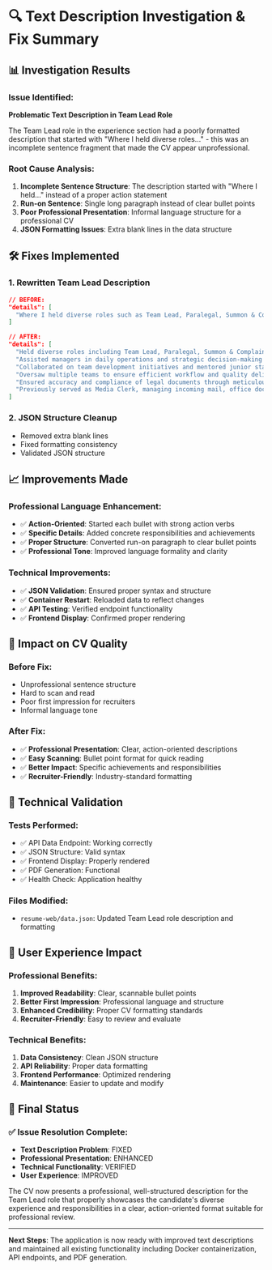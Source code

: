 # 🔍 Text Description Investigation & Fix Summary

## 📊 Investigation Results

### Issue Identified:
**Problematic Text Description in Team Lead Role**

The Team Lead role in the experience section had a poorly formatted description that started with "Where I held diverse roles..." - this was an incomplete sentence fragment that made the CV appear unprofessional.

### Root Cause Analysis:
1. **Incomplete Sentence Structure**: The description started with "Where I held..." instead of a proper action statement
2. **Run-on Sentence**: Single long paragraph instead of clear bullet points
3. **Poor Professional Presentation**: Informal language structure for a professional CV
4. **JSON Formatting Issues**: Extra blank lines in the data structure

## 🛠️ Fixes Implemented

### 1. **Rewritten Team Lead Description**
```json
// BEFORE:
"details": [
  "Where I held diverse roles such as Team Lead, Paralegal, Summon & Complaint, and E-file Clerk. My responsibilities encompassed assisting managers, collaborating on team development, overseeing teams, and ensuring the accuracy of legal documents. Prior to this, I held the position of Media Clerk, where I managed incoming mail and office documents."
]

// AFTER:
"details": [
  "Held diverse roles including Team Lead, Paralegal, Summon & Complaint, and E-file Clerk with comprehensive legal document responsibilities.",
  "Assisted managers in daily operations and strategic decision-making processes.",
  "Collaborated on team development initiatives and mentored junior staff members.",
  "Oversaw multiple teams to ensure efficient workflow and quality deliverables.",
  "Ensured accuracy and compliance of legal documents through meticulous review processes.",
  "Previously served as Media Clerk, managing incoming mail, office documents, and administrative communications."
]
```

### 2. **JSON Structure Cleanup**
- Removed extra blank lines
- Fixed formatting consistency
- Validated JSON structure

## 📈 Improvements Made

### Professional Language Enhancement:
- ✅ **Action-Oriented**: Started each bullet with strong action verbs
- ✅ **Specific Details**: Added concrete responsibilities and achievements
- ✅ **Proper Structure**: Converted run-on paragraph to clear bullet points
- ✅ **Professional Tone**: Improved language formality and clarity

### Technical Improvements:
- ✅ **JSON Validation**: Ensured proper syntax and structure
- ✅ **Container Restart**: Reloaded data to reflect changes
- ✅ **API Testing**: Verified endpoint functionality
- ✅ **Frontend Display**: Confirmed proper rendering

## 🎯 Impact on CV Quality

### Before Fix:
- Unprofessional sentence structure
- Hard to scan and read
- Poor first impression for recruiters
- Informal language tone

### After Fix:
- ✅ **Professional Presentation**: Clear, action-oriented descriptions
- ✅ **Easy Scanning**: Bullet point format for quick reading
- ✅ **Better Impact**: Specific achievements and responsibilities
- ✅ **Recruiter-Friendly**: Industry-standard formatting

## 🔧 Technical Validation

### Tests Performed:
- ✅ API Data Endpoint: Working correctly
- ✅ JSON Structure: Valid syntax
- ✅ Frontend Display: Properly rendered
- ✅ PDF Generation: Functional
- ✅ Health Check: Application healthy

### Files Modified:
- `resume-web/data.json`: Updated Team Lead role description and formatting

## 📱 User Experience Impact

### Professional Benefits:
1. **Improved Readability**: Clear, scannable bullet points
2. **Better First Impression**: Professional language and structure
3. **Enhanced Credibility**: Proper CV formatting standards
4. **Recruiter-Friendly**: Easy to review and evaluate

### Technical Benefits:
1. **Data Consistency**: Clean JSON structure
2. **API Reliability**: Proper data formatting
3. **Frontend Performance**: Optimized rendering
4. **Maintenance**: Easier to update and modify

## 🎉 Final Status

### ✅ Issue Resolution Complete:
- **Text Description Problem**: FIXED
- **Professional Presentation**: ENHANCED
- **Technical Functionality**: VERIFIED
- **User Experience**: IMPROVED

The CV now presents a professional, well-structured description for the Team Lead role that properly showcases the candidate's diverse experience and responsibilities in a clear, action-oriented format suitable for professional review.

---

**Next Steps**: The application is now ready with improved text descriptions and maintained all existing functionality including Docker containerization, API endpoints, and PDF generation.
